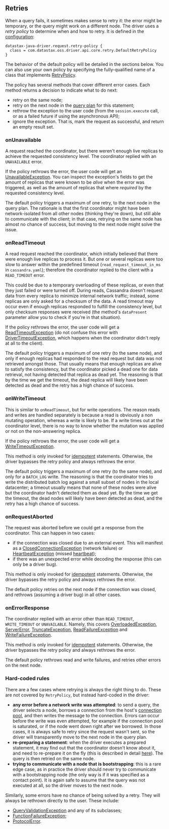 ## Retries

When a query fails, it sometimes makes sense to retry it: the error might be temporary, or the query
might work on a different node. The driver uses a *retry policy* to determine when and how to retry.
It is defined in the [configuration](../configuration/):
                     
```
datastax-java-driver.request.retry-policy {
  class = com.datastax.oss.driver.api.core.retry.DefaultRetryPolicy
}
```

The behavior of the default policy will be detailed in the sections below. You can also use your
own policy by specifying the fully-qualified name of a class that implements [RetryPolicy].

The policy has several methods that cover different error cases. Each method returns a decision to
indicate what to do next:

* retry on the same node;
* retry on the next node in the [query plan](../load_balancing/) for this statement;
* rethrow the exception to the user code (from the `session.execute` call, or as a failed future if
  using the asynchronous API);
* ignore the exception. That is, mark the request as successful, and return an empty result set.

### onUnavailable

A request reached the coordinator, but there weren't enough live replicas to achieve the requested
consistency level. The coordinator replied with an `UNAVAILABLE` error.

If the policy rethrows the error, the user code will get an [UnavailableException]. You can inspect
the exception's fields to get the amount of replicas that were known to be *alive* when the error
was triggered, as well as the amount of replicas that where *required* by the requested consistency
level.

The default policy triggers a maximum of one retry, to the next node in the query plan. The
rationale is that the first coordinator might have been network-isolated from all other nodes
(thinking they're down), but still able to communicate with the client; in that case, retrying on
the same node has almost no chance of success, but moving to the next node might solve the issue.

### onReadTimeout

A read request reached the coordinator, which initially believed that there were enough live
replicas to process it. But one or several replicas were too slow to answer within the predefined
timeout (`read_request_timeout_in_ms` in `cassandra.yaml`); therefore the coordinator replied to the
client with a `READ_TIMEOUT` error.

This could be due to a temporary overloading of these replicas, or even that they just failed or
were turned off. During reads, Cassandra doesn't request data from every replica to minimize
internal network traffic; instead, some replicas are only asked for a checksum of the data. A read
timeout may occur even if enough replicas responded to fulfill the consistency level, but only
checksum responses were received (the method's `dataPresent` parameter allow you to check if you're
in that situation).

If the policy rethrows the error, the user code will get a [ReadTimeoutException] \(do not confuse
this error with [DriverTimeoutException], which happens when the coordinator didn't reply at all to
the client).

The default policy triggers a maximum of one retry (to the same node), and only if enough replicas
had responded to the read request but data was not retrieved amongst those. That usually means that
enough replicas are alive to satisfy the consistency, but the coordinator picked a dead one for data
retrieval, not having detected that replica as dead yet. The reasoning is that by the time we get
the timeout, the dead replica will likely have been detected as dead and the retry has a high chance
of success.

### onWriteTimeout

This is similar to `onReadTimeout`, but for write operations. The reason reads and writes are
handled separately is because a read is obviously a non mutating operation, whereas a write is
likely to be. If a write times out at the coordinator level, there is no way to know whether the
mutation was applied or not on the non-answering replica.

If the policy rethrows the error, the user code will get a [WriteTimeoutException].

This method is only invoked for [idempotent](../idempotence/) statements. Otherwise, the driver
bypasses the retry policy and always rethrows the error.

The default policy triggers a maximum of one retry (to the same node), and only for a `BATCH_LOG`
write. The reasoning is that the coordinator tries to write the distributed batch log against a
small subset of nodes in the local datacenter; a timeout usually means that none of these nodes were
alive but the coordinator hadn't detected them as dead yet. By the time we get the timeout, the dead
nodes will likely have been detected as dead, and the retry has a high chance of success.

### onRequestAborted

The request was aborted before we could get a response from the coordinator. This can happen in two
cases:

* if the connection was closed due to an external event. This will manifest as a
  [ClosedConnectionException] \(network failure) or [HeartbeatException] \(missed
  [heartbeat](../pooling/#heartbeat));
* if there was an unexpected error while decoding the response (this can only be a driver bug).

This method is only invoked for [idempotent](../idempotence/) statements. Otherwise, the driver
bypasses the retry policy and always rethrows the error.

The default policy retries on the next node if the connection was closed, and rethrows (assuming a
driver bug) in all other cases.

### onErrorResponse

The coordinator replied with an error other than `READ_TIMEOUT`, `WRITE_TIMEOUT` or `UNAVAILABLE`.
Namely, this covers [OverloadedException], [ServerError], [TruncateException],
[ReadFailureException] and [WriteFailureException].

This method is only invoked for [idempotent](../idempotence/) statements. Otherwise, the driver
bypasses the retry policy and always rethrows the error.

The default policy rethrows read and write failures, and retries other errors on the next node.

### Hard-coded rules

There are a few cases where retrying is always the right thing to do. These are not covered by
`RetryPolicy`, but instead hard-coded in the driver:

* **any error before a network write was attempted**: to send a query, the driver selects a node,
  borrows a connection from the host's [connection pool](../pooling/), and then writes the message
  to the connection. Errors can occur before the write was even attempted, for example if the
  connection pool is saturated, or if the node went down right after we borrowed. In those cases, it
  is always safe to retry since the request wasn't sent, so the driver will transparently move to
  the next node in the query plan.
* **re-preparing a statement**: when the driver executes a prepared statement, it may find out that
  the coordinator doesn't know about it, and need to re-prepare it on the fly (this is described in
  detail [here](../statements/prepared/)). The query is then retried on the same node.
* **trying to communicate with a node that is bootstrapping**: this is a rare edge case, as in
  practice the driver should never try to communicate with a bootstrapping node (the only way is if
  it was specified as a contact point). It is again safe to assume that the query was not executed
  at all, so the driver moves to the next node.

Similarly, some errors have no chance of being solved by a retry. They will always be rethrown
directly to the user. These include:

* [QueryValidationException] and any of its subclasses;
* [FunctionFailureException];
* [ProtocolError].


[AllNodesFailedException]:   https://docs.datastax.com/en/drivers/java/4.0/com/datastax/oss/driver/api/core/AllNodesFailedException.html
[ClosedConnectionException]: https://docs.datastax.com/en/drivers/java/4.0/com/datastax/oss/driver/api/core/connection/ClosedConnectionException.html
[DriverTimeoutException]:    https://docs.datastax.com/en/drivers/java/4.0/com/datastax/oss/driver/api/core/DriverTimeoutException.html
[FunctionFailureException]:  https://docs.datastax.com/en/drivers/java/4.0/com/datastax/oss/driver/api/core/servererrors/FunctionFailureException.html
[HeartbeatException]:        https://docs.datastax.com/en/drivers/java/4.0/com/datastax/oss/driver/api/core/connection/HeartbeatException.html
[ProtocolError]:             https://docs.datastax.com/en/drivers/java/4.0/com/datastax/oss/driver/api/core/servererrors/ProtocolError.html
[OverloadedException]:       https://docs.datastax.com/en/drivers/java/4.0/com/datastax/oss/driver/api/core/servererrors/OverloadedException.html
[QueryValidationException]:  https://docs.datastax.com/en/drivers/java/4.0/com/datastax/oss/driver/api/core/servererrors/QueryValidationException.html
[ReadFailureException]:      https://docs.datastax.com/en/drivers/java/4.0/com/datastax/oss/driver/api/core/servererrors/ReadFailureException.html
[ReadTimeoutException]:      https://docs.datastax.com/en/drivers/java/4.0/com/datastax/oss/driver/api/core/servererrors/ReadTimeoutException.html
[RetryDecision]:             https://docs.datastax.com/en/drivers/java/4.0/com/datastax/oss/driver/api/core/retry/RetryDecision.html
[RetryPolicy]:               https://docs.datastax.com/en/drivers/java/4.0/com/datastax/oss/driver/api/core/retry/RetryPolicy.html
[ServerError]:               https://docs.datastax.com/en/drivers/java/4.0/com/datastax/oss/driver/api/core/servererrors/ServerError.html
[TruncateException]:         https://docs.datastax.com/en/drivers/java/4.0/com/datastax/oss/driver/api/core/servererrors/TruncateException.html
[UnavailableException]:      https://docs.datastax.com/en/drivers/java/4.0/com/datastax/oss/driver/api/core/servererrors/UnavailableException.html
[WriteFailureException]:     https://docs.datastax.com/en/drivers/java/4.0/com/datastax/oss/driver/api/core/servererrors/WriteFailureException.html
[WriteTimeoutException]:     https://docs.datastax.com/en/drivers/java/4.0/com/datastax/oss/driver/api/core/servererrors/WriteTimeoutException.html
